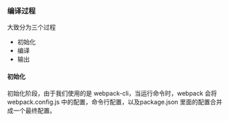 ### 编译过程

大致分为三个过程

+ 初始化
+ 编译
+ 输出



#### 初始化

初始化阶段，由于我们使用的是 webpack-cli，当运行命令时，webpack 会将 webpack.config.js 中的配置，命令行配置，以及package.json 里面的配置合并成一个最终配置。